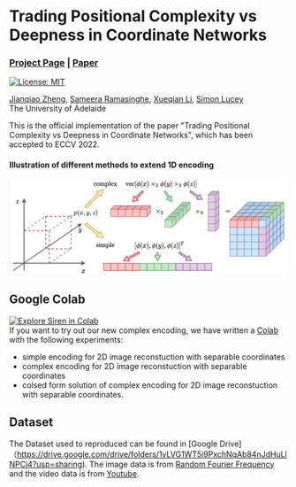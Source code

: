 # Trading Positional Complexity vs Deepness in Coordinate Networks
### [Project Page](https://osiriszjq.github.io/complex_encoding) | [Paper](https://arxiv.org/pdf/2205.08987.pdf)
[![License: MIT](https://img.shields.io/badge/License-MIT-yellow.svg)](https://opensource.org/licenses/MIT)


[Jianqiao Zheng](https://github.com/osiriszjq/),
[Sameera Ramasinghe](https://scholar.google.pl/citations?user=-j0m9aMAAAAJ&hl=en),
[Xueqian Li](https://lilac-lee.github.io/),
[Simon Lucey](https://www.adelaide.edu.au/directory/simon.lucey)<br>
The University of Adelaide

This is the official implementation of the paper "Trading Positional Complexity vs Deepness in Coordinate Networks", which has been accepted to ECCV 2022.

#### Illustration of different methods to extend 1D encoding
![Illustration of different methods to extend 1D encoding](imgs/simple_complex_encoding.png)
    
    
## Google Colab
[![Explore Siren in Colab](https://colab.research.google.com/assets/colab-badge.svg)](https://colab.research.google.com/github/osiriszjq/complex_encoding/blob/main/complex_encoding.ipynb)<br>
If you want to try out our new complex encoding, we have written a [Colab](https://colab.research.google.com/github/osiriszjq/complex_encoding/blob/main/complex_encoding.ipynb) with the following experiments:
* simple encoding for 2D image reconstuction with separable coordinates
* complex encoding for 2D image reconstuction with separable coordinates
* colsed form solution of complex encoding for 2D image reconstuction with separable coordinates.


## Dataset
The Dataset used to reproduced can be found in [Google Drive]（https://drive.google.com/drive/folders/1yLVG1WT5i9PxchNqAb84nJdHuLlNPCj4?usp=sharing). The image data is from [Random Fourier Frequency](https://github.com/tancik/fourier-feature-networks) and the video data is from [Youtube](https://research.google.com/youtube-bb/).

